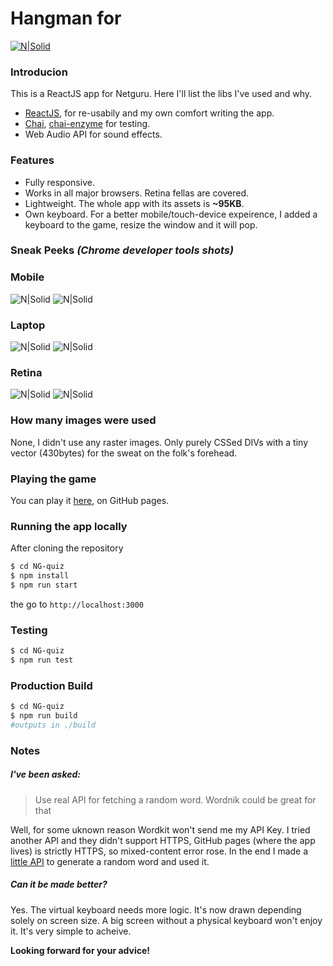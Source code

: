 # Hangman for 
[![N|Solid](https://www.omaralshaker.com/git/netguru/logo.jpg)](https://www.netguru.co/)

### Introducion
This is a ReactJS app for Netguru. Here I'll list the libs I've used and why.

  - [ReactJS], for re-usabily and my own comfort writing the app.
  - [Chai], [chai-enzyme] for testing. 
  - Web Audio API for sound effects.

### Features
- Fully responsive. 
- Works in all major browsers. Retina fellas are covered.
- Lightweight. The whole app with its assets is **~95KB**. 
- Own keyboard. For a better mobile/touch-device expeirence, I added a keyboard to the game, resize the window and it will pop.


### Sneak Peeks *(Chrome developer tools shots)*
### Mobile
![N|Solid](https://www.omaralshaker.com/git/netguru/shots/intro/ios.jpg)
![N|Solid](https://www.omaralshaker.com/git/netguru/shots/in/ios.jpg)

### Laptop
![N|Solid](https://www.omaralshaker.com/git/netguru/shots/intro/laptop.jpg)
![N|Solid](https://www.omaralshaker.com/git/netguru/shots/in/laptop.jpg)

### Retina
![N|Solid](https://www.omaralshaker.com/git/netguru/shots/intro/retina.jpg)
![N|Solid](https://www.omaralshaker.com/git/netguru/shots/in/retina.jpg)

### How many images were used
None, I didn't use any raster images. Only purely CSSed DIVs with a tiny vector (430bytes) for the sweat on the folk's forehead.
 
### Playing the game
You can play it [here], on GitHub pages. 

### Running the app locally
After cloning the repository  

```sh
$ cd NG-quiz
$ npm install
$ npm run start
```
the go to `http://localhost:3000`

### Testing 
```sh
$ cd NG-quiz
$ npm run test
```

### Production Build 
```sh
$ cd NG-quiz
$ npm run build
#outputs in ./build
```

### Notes
##### I've been asked: 

> Use real API for fetching a random word. Wordnik could be great for that

Well, for some uknown reason Wordkit won't send me my API Key. I tried another API and they didn't support HTTPS, GitHub pages (where the app lives) is strictly HTTPS, so mixed-content error rose. In the end I made a [little API] to generate a random word and used it.

##### Can it be made better?
Yes. The virtual keyboard needs more logic. It's now drawn depending solely on screen size. A big screen without a physical keyboard won't enjoy it. It's very simple to acheive.


**Looking forward for your advice!**

[ReactJS]: <https://github.com/reactjs>
[chai]: <http://chaijs.com/>
[chai-enzyme]: <https://github.com/producthunt/chai-enzyme>
[here]: <https://alshakero.github.io/NG-quiz/>
[little API]: <http://omaralshaker.com/word.php>